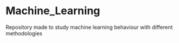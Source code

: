 # Machine_Learning
Repository made to study machine learning behaviour with different methodologies
